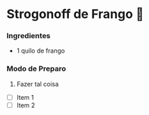 # Strogonoff de Frango :chicken:

### Ingredientes

- 1 quilo de frango

### Modo de Preparo

1. Fazer tal coisa

- [ ] Item 1
- [ ] Item 2